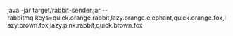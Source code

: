 java -jar target/rabbit-sender.jar --rabbitmq.keys=quick.orange.rabbit,lazy.orange.elephant,quick.orange.fox,lazy.brown.fox,lazy.pink.rabbit,quick.brown.fox